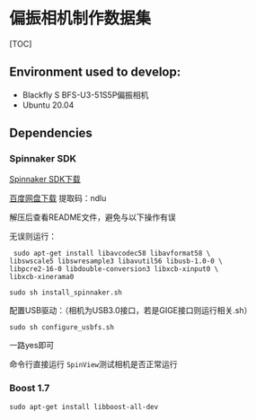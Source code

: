 # 偏振相机制作数据集

[TOC]

## Environment used to develop:

- Blackfly S BFS-U3-51S5P偏振相机
- Ubuntu 20.04

## Dependencies

### Spinnaker SDK

[Spinnaker SDK下载](https://meta.box.lenovo.com/v/link/view/a1995795ffba47dbbe45771477319cc3)

[百度网盘下载](https://pan.baidu.com/s/1un45FTvpFJ_WwlLL3dJ3Yw)   提取码：ndlu

解压后查看README文件，避免与以下操作有误

无误则运行：

```shell
 sudo apt-get install libavcodec58 libavformat58 \
libswscale5 libswresample3 libavutil56 libusb-1.0-0 \
libpcre2-16-0 libdouble-conversion3 libxcb-xinput0 \
libxcb-xinerama0

sudo sh install_spinnaker.sh

```

配置USB驱动：（相机为USB3.0接口，若是GIGE接口则运行相关.sh）

```shell
sudo sh configure_usbfs.sh
```

一路yes即可

命令行直接运行 `SpinView`测试相机是否正常运行

### Boost 1.7

```shell
sudo apt-get install libboost-all-dev
```



